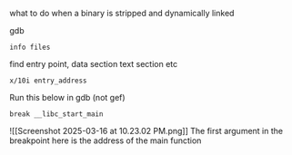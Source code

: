 what to do when a binary is stripped and dynamically linked

gdb 
```
info files 
```
find entry point, data section text section etc 

```
x/10i entry_address
```

Run this below in gdb (not gef)
```
break __libc_start_main
```

![[Screenshot 2025-03-16 at 10.23.02 PM.png]]
The first argument in the breakpoint here is the address of the main function 



